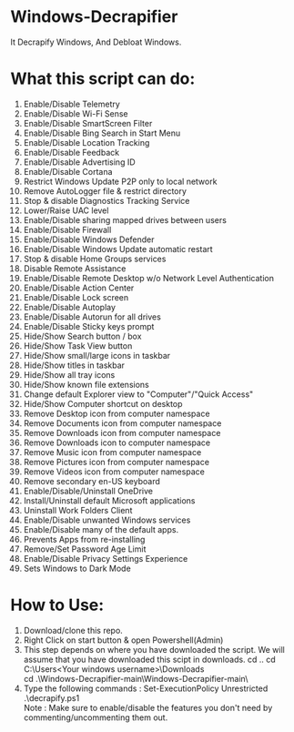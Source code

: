 # Windows-Decrapifier
It Decrapify Windows, And Debloat Windows. 

# What this script can do:
1. Enable/Disable Telemetry
2. Enable/Disable Wi-Fi Sense
3. Enable/Disable SmartScreen Filter
4. Enable/Disable Bing Search in Start Menu
5. Enable/Disable Location Tracking
6. Enable/Disable Feedback
7. Enable/Disable Advertising ID
8. Enable/Disable Cortana
9. Restrict Windows Update P2P only to local network
10. Remove AutoLogger file & restrict directory
11. Stop & disable Diagnostics Tracking Service
12. Lower/Raise UAC level
13. Enable/Disable sharing mapped drives between users
14. Enable/Disable Firewall
15. Enable/Disable Windows Defender
16. Enable/Disable Windows Update automatic restart
17. Stop & disable Home Groups services
18. Disable Remote Assistance
19. Enable/Disable Remote Desktop w/o Network Level Authentication
20. Enable/Disable Action Center
21. Enable/Disable Lock screen
22. Enable/Disable Autoplay
23. Enable/Disable Autorun for all drives
24. Enable/Disable Sticky keys prompt
25. Hide/Show Search button / box
26. Hide/Show Task View button
27. Hide/Show small/large icons in taskbar
28. Hide/Show titles in taskbar
29. Hide/Show all tray icons
30. Hide/Show known file extensions
31. Change default Explorer view to "Computer"/"Quick Access"
32. Hide/Show Computer shortcut on desktop
33. Remove Desktop icon from computer namespace
34. Remove Documents icon from computer namespace
35. Remove Downloads icon from computer namespace
36. Remove Downloads icon to computer namespace
36. Remove Music icon from computer namespace
37. Remove Pictures icon from computer namespace
38. Remove Videos icon from computer namespace
39. Remove secondary en-US keyboard
40. Enable/Disable/Uninstall OneDrive
41. Install/Uninstall default Microsoft applications
42. Uninstall Work Folders Client
43. Enable/Disable unwanted Windows services
44. Enable/Disable many of the default apps.
45. Prevents Apps from re-installing
46. Remove/Set Password Age Limit
47. Enable/Disable Privacy Settings Experience
48. Sets Windows to Dark Mode

# How to Use:
1. Download/clone this repo.
2. Right Click on start button & open Powershell(Admin)
3. This step depends on where you have downloaded the script. We will assume that you have downloaded this scipt in downloads.
 cd ..
 cd C:\Users\<Your windows username>\Downloads\
 cd .\Windows-Decrapifier-main\Windows-Decrapifier-main\
4. Type the following commands :
  Set-ExecutionPolicy Unrestricted
  .\decrapify.ps1  
Note : Make sure to enable/disable the features you don't need by commenting/uncommenting them out.
